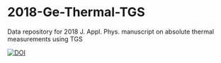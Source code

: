 # 2018-Ge-Thermal-TGS
Data repository for 2018 J. Appl. Phys. manuscript on absolute thermal measurements using TGS

<a href="https://www.zenodo.org/badge/latestdoi/122124404"><img src="https://www.zenodo.org/badge/122124404.svg" alt="DOI"></a>
